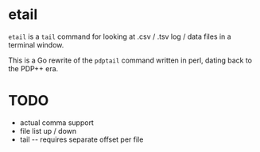 # etail

`etail` is a `tail` command for looking at .csv / .tsv log / data files in a terminal window.

This is a Go rewrite of the `pdptail` command written in perl, dating back to the PDP++ era.

# TODO

* actual comma support
* file list up / down
* tail -- requires separate offset per file

